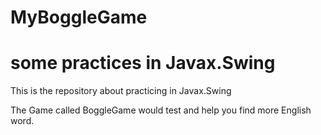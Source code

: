 
# MyBoggleGame
some practices in Javax.Swing
=======
This is the repository about practicing in Javax.Swing

The Game called BoggleGame would test and help you find more English word.


